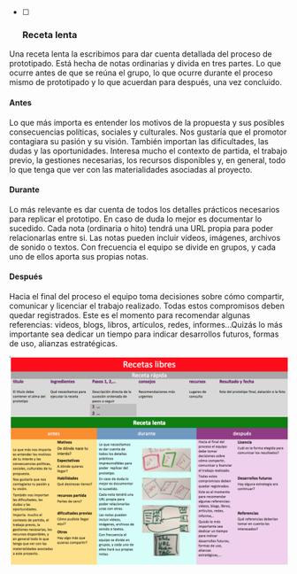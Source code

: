 * [ ] ### **Receta lenta**

Una receta lenta la escribimos para dar cuenta detallada del proceso de prototipado. Está hecha de notas ordinarias y divida en tres partes. Lo que ocurre antes de que se reúna el grupo, lo que ocurre durante el proceso mismo de prototipado y lo que acuerdan para después, una vez concluido.

#### **Antes**

Lo que más importa es entender los motivos de la propuesta y sus posibles consecuencias políticas, sociales y culturales. Nos gustaría que el promotor contagiara su pasión y su visión. También importan las dificultades, las dudas y las oportunidades. Interesa mucho el contexto de partida, el trabajo previo, la gestiones necesarias, los recursos disponibles y, en general, todo lo que tenga que ver con las materialidades asociadas al proyecto.

#### **Durante**

Lo más relevante es dar cuenta de todos los detalles prácticos necesarios para replicar el prototipo. En caso de duda lo mejor es documentar lo sucedido. Cada nota \(ordinaria o hito\) tendrá una URL propia para poder relacionarlas entre si. Las notas pueden incluir videos, imágenes, archivos de sonido o textos. Con frecuencia el equipo se divide en grupos, y cada uno de ellos aporta sus propias notas.

#### **Después**

Hacia el final del proceso el equipo toma decisiones sobre cómo compartir, comunicar y licenciar el trabajo realizado. Todas estos compromisos deben quedar registrados. Este es el momento para recomendar algunas referencias: videos, blogs, libros, artículos, redes, informes...Quizás lo más importante sea dedicar un tiempo para indicar desarrollos futuros, formas de uso, alianzas estratégicas.

![](/assets/recetas_libres.png)

